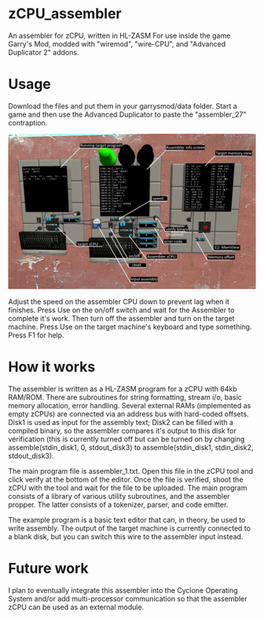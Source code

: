 # zCPU_assembler
An assembler for zCPU, written in HL-ZASM
For use inside the game Garry's Mod, modded with "wiremod", "wire-CPU", and "Advanced Duplicator 2" addons.

# Usage
Download the files and put them in your garrysmod/data folder. Start a game and then use the Advanced Duplicator to paste the "assembler_27" contraption.

![screenshot of the Adv Dupe](https://github.com/Zondartul/zCPU_assembler/blob/main/docs/screenshot_explained.jpg)

Adjust the speed on the assembler CPU down to prevent lag when it finishes. Press Use on the on/off switch and wait for the Assembler to complete it's work. Then turn off the assembler and turn on the target machine. Press Use on the target machine's keyboard and type something. Press F1 for help.

# How it works
The assembler is written as a HL-ZASM program for a zCPU with 64kb RAM/ROM. There are subroutines for string formatting, stream i/o, basic memory allocation, error handling. Several external RAMs (implemented as empty zCPUs) are connected via an address bus with hard-coded offsets. Disk1 is used as input for the assembly text; Disk2 can be filled with a compiled binary, so the assembler compares it's output to this disk for verification (this is currently turned off but can be turned on by changing assemble(stdin_disk1, 0, stdout_disk3) to assemble(stdin_disk1, stdin_disk2, stdout_disk3).

The main program file is assembler_1.txt. Open this file in the zCPU tool and click verify at the bottom of the editor. Once the file is verified, shoot the zCPU with the tool and wait for the file to be uploaded. The main program consists of a library of various utility subroutines, and the assembler propper. The latter consists of a tokenizer, parser, and code emitter.

The example program is a basic text editor that can, in theory, be used to write assembly. The output of the target machine is currently connected to a blank disk, but you can switch this wire to the assembler input instead.

# Future work
I plan to eventually integrate this assembler into the Cyclone Operating System and/or add multi-processor communication so that the assembler zCPU can be used as an external module.
